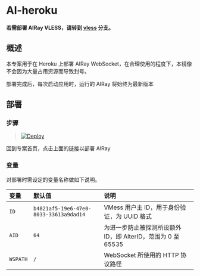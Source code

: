 # AI-heroku

**若需部署 AIRay VLESS，请转到 [vless](https://github.com/Hardbroke/AIray-heroku/tree/vless) 分支。**

## 概述

本专案用于在 Heroku 上部署 AIRay WebSocket，在合理使用的程度下，本镜像不会因为大量占用资源而导致封号。

部署完成后，每次启动应用时，运行的 AIRay 将始终为最新版本

## 部署

### 步骤

> [![Deploy](https://www.herokucdn.com/deploy/button.png)](https://dashboard.heroku.com/new?template=https://github.com/Hardbroke/AIray-heroku)

 回到专案首页，点击上面的链接以部署 AIRay

### 变量

对部署时需设定的变量名称做如下说明。

| 变量 | 默认值 | 说明 |
| :--- | :--- | :--- |
| `ID` | `b4821af5-19e6-47e0-8033-33613a9dad14` | VMess 用户主 ID，用于身份验证，为 UUID 格式 |
| `AID` | `64` | 为进一步防止被探测所设额外 ID，即 AlterID，范围为 0 至 65535 |
| `WSPATH` | `/` | WebSocket 所使用的 HTTP 协议路径 |
